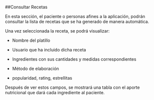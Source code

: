 ##Consultar Recetas

En esta sección, el paciente o personas afines a la aplicación, podrán consultar la lista de recetas que se ha generado de manera automática.

Una vez seleccionada la receta, se podrá visualizar:

- Nombre del platillo
- Usuario que ha incluido dicha receta
- Ingredientes con sus cantidades y medidas correspondientes 
- Método de elaboración


- popularidad, rating, estrellitas

Después de ver estos campos, se mostrará una tabla con el aporte nutricional que dará cada ingrediente al paciente.
